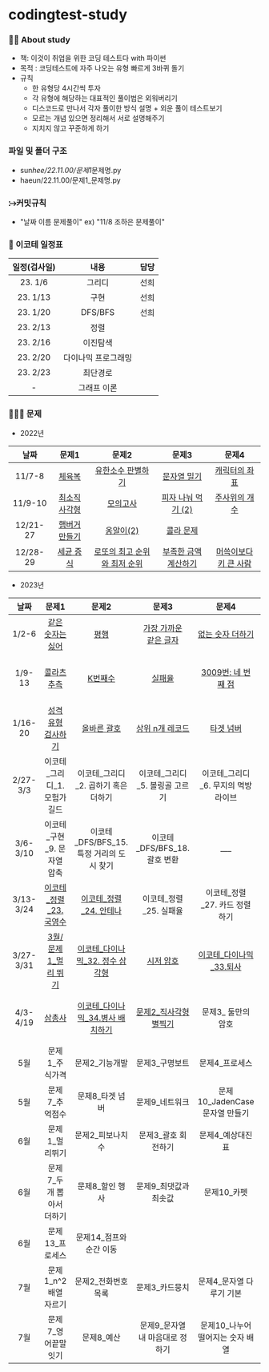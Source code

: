 # codingtest-study

### 🙋‍♀️ About study

- 책: 이것이 취업을 위한 코딩 테스트다 with 파이썬
- 목적 : 코딩테스트에 자주 나오는 유형 빠르게 3바퀴 돌기
- 규칙
  - 한 유형당 4시간씩 투자
  - 각 유형에 해당하는 대표적인 풀이법은 외워버리기
  - 디스코드로 만나서 각자 풀이한 방식 설명 + 외운 풀이 테스트보기
  - 모르는 개념 있으면 정리해서 서로 설명해주기
  - 지치지 않고 꾸준하게 하기

### 파일 및 폴더 구조

- sun*hee/22.11.00/문제1*문제명.py
- haeun/22.11.00/문제1\_문제명.py

### ⧴커밋규칙

- "날짜 이름 문제풀이" ex) "11/8 조하은 문제풀이"

### 📆 이코테 일정표

| 일정(검사일) |        내용         | 담당 |
| :----------: | :-----------------: | :--: |
|   23. 1/6    |       그리디        | 선희 |
|   23. 1/13   |        구현         | 선희 |
|   23. 1/20   |       DFS/BFS       | 선희 |
|   23. 2/13   |        정렬         |      |
|   23. 2/16   |      이진탐색       |      |
|   23. 2/20   | 다이나믹 프로그래밍 |      |
|   23. 2/23   |      최단경로       |      |
|      -       |     그래프 이론     |      |

### 👩🏻‍💻 문제

- 2022년

|   날짜   |                                                  문제1                                                  |                                                                문제2                                                                 |                                                        문제3                                                         |                                                          문제4                                                          |
| :------: | :-----------------------------------------------------------------------------------------------------: | :----------------------------------------------------------------------------------------------------------------------------------: | :------------------------------------------------------------------------------------------------------------------: | :---------------------------------------------------------------------------------------------------------------------: |
|  11/7-8  |        [체육복](https://school.programmers.co.kr/learn/courses/30/lessons/42862, '체육복 link')         |           [유한소수 판별하기](https://school.programmers.co.kr/learn/courses/30/lessons/120878, '유한소수 판별하기 link')            |         [문자열 밀기](https://school.programmers.co.kr/learn/courses/30/lessons/120921, '문자열 밀기 link')          |         [캐릭터의 좌표](https://school.programmers.co.kr/learn/courses/30/lessons/120861, '캐릭터의 좌표 link')         |
| 11/9-10  |  [최소직사각형](https://school.programmers.co.kr/learn/courses/30/lessons/86491, '최소직사각형 link')   |                     [모의고사](https://school.programmers.co.kr/learn/courses/30/lessons/42840, '모의고사 link')                     |   [피자 나눠 먹기 (2)](https://school.programmers.co.kr/learn/courses/30/lessons/120815, '피자 나눠 먹기(2) link')   |         [주사위의 개수](https://school.programmers.co.kr/learn/courses/30/lessons/120845, '주사위의 개수 link')         |
| 12/21-27 | [햄버거 만들기](https://school.programmers.co.kr/learn/courses/30/lessons/133502, '햄버거 만들기 link') |                   [옹알이(2)](https://school.programmers.co.kr/learn/courses/30/lessons/133499, '옹알이(2) link')                    |            [콜라 문제](https://school.programmers.co.kr/learn/courses/30/lessons/132267, '콜라문제 link')            |                                                                                                                         |
| 12/28-29 |     [세균 증식](https://school.programmers.co.kr/learn/courses/30/lessons/120910, '세균 증식 link')     | [로또의 최고 순위와 최저 순위](https://school.programmers.co.kr/learn/courses/30/lessons/77484, '로또의 최고 순위와 최저 순위 link') | [부족한 금액 계산하기](https://school.programmers.co.kr/learn/courses/30/lessons/82612, '부족한 금액 계산하기 link') | [머쓱이보다 키 큰 사람](https://school.programmers.co.kr/learn/courses/30/lessons/120585, '머쓱이보다 키 큰 사람 link') |

- 2023년

|   날짜    |                                                                문제1                                                                 |                                                         문제2                                                         |                                                           문제3                                                            |                                                    문제4                                                     |                                                                문제5                                                                 |                                                 문제6                                                  |
| :-------: | :----------------------------------------------------------------------------------------------------------------------------------: | :-------------------------------------------------------------------------------------------------------------------: | :------------------------------------------------------------------------------------------------------------------------: | :----------------------------------------------------------------------------------------------------------: | :----------------------------------------------------------------------------------------------------------------------------------: | :----------------------------------------------------------------------------------------------------: |
|   1/2-6   |             [같은 숫자는 싫어](https://school.programmers.co.kr/learn/courses/30/lessons/12906, '같은 숫자는 싫어 link')             |                 [평행](https://school.programmers.co.kr/learn/courses/30/lessons/120875, '평행 link')                 | [가장 가까운<br>같은 글자](https://school.programmers.co.kr/learn/courses/30/lessons/142086, '가장 가까운 같은 글자 link') | [없는 숫자 더하기](https://school.programmers.co.kr/learn/courses/30/lessons/86051, '없는 숫자 더하기 link') |         [이상한 문자<br>만들기](https://school.programmers.co.kr/learn/courses/30/lessons/12930, '이상한 문자 만들기 link')          |     [과일장수](https://school.programmers.co.kr/learn/courses/30/lessons/135808, '과일장수 link')      |
|  1/9-13   |                  [콜라츠 추측](https://school.programmers.co.kr/learn/courses/30/lessons/12943, '콜라츠 추측 link')                  |              [K번째수](https://school.programmers.co.kr/learn/courses/30/lessons/42748, 'K번째수 link')               |                  [실패율](https://school.programmers.co.kr/learn/courses/30/lessons/42889, '실패율 link')                  |            [3009번: 네 번째 점](https://www.acmicpc.net/problem/3009, '3009번: 네 번째 점 link')             |                            [11047번: 동전0](https://www.acmicpc.net/problem/11047, '11047번: 동전0 link')                            |   [11497번: 통나무 건너뛰기](https://www.acmicpc.net/problem/11497, '11497번: 통나무 건너뛰기 link')   |
|  1/16-20  |          [성격 유형 검사하기](https://school.programmers.co.kr/learn/courses/30/lessons/118666, '성격 유형 검사하기 link')           |          [올바른 괄호](https://school.programmers.co.kr/learn/courses/30/lessons/12909, '올바른 괄호 link')           |         [상위 n개 레코드](https://school.programmers.co.kr/learn/courses/30/lessons/59405, '상위 n개 레코드 link')         |        [타겟 넘버](https://school.programmers.co.kr/learn/courses/30/lessons/43165, '타겟 넘버 link')        | [고양이와 개는 몇 마리 있을까](https://school.programmers.co.kr/learn/courses/30/lessons/59040, '고양이와 개는 몇 마리 있을까 link') | [최솟값 만들기](https://school.programmers.co.kr/learn/courses/30/lessons/12941, '최솟값 만들기 link') |
| 2/27-3/3  |                                                    이코테\_그리디\_1. 모험가 길드                                                    |                                         이코테\_그리디\_2. 곱하기 혹은 더하기                                         |                                              이코테\_그리디\_5. 볼링골 고르기                                              |                                    이코테\_그리디\_6. 무지의 먹방 라이브                                     |                                                   이코테\_구현\_7. 럭키 스트레이트                                                   |                                     이코테\_구현\_8. 문자열 재정열                                     |
| 3/6-3/10  |                                                     이코테\_구현\_9. 문자열 압축                                                     |                                       이코테\_DFS/BFS_15. 특정 거리의 도시 찾기                                       |                                               이코테\_DFS/BFS_18. 괄호 변환                                                |                                                    \_\_\_                                                    |                                                               \_\_\_\_                                                               |                                                \_\_\_\_                                                |
| 3/13-3/24 |                   [이코테\_정렬\_23. 국영수](https://www.acmicpc.net/problem/10825, '이코테_정렬_23. 국영수 link')                   |           [이코테\_정렬\_24. 안테나](https://www.acmicpc.net/problem/18310, '이코테_정렬_24. 안테나 link')            |                                                  이코테\_정렬\_25. 실패율                                                  |                                       이코테\_정렬\_27. 카드 정렬하기                                        |                                                               \_\_\_\_                                                               |                                                \_\_\_\_                                                |
| 3/27-3/31 | [3월/문제1\_멀리 뛰기](https://school.programmers.co.kr/learn/courses/30/lessons/12914?language=python3, '3월/문제1_멀리 뛰기 link') |   [이코테\_다이나믹\_32. 정수 삼각형](https://www.acmicpc.net/problem/1932, '이코테_다이나믹_32. 정수 삼각형 link')   |               [시저 암호](https://school.programmers.co.kr/learn/courses/30/lessons/12926, '시저 암호 link')               |      [이코테\_다이나믹\_33.퇴사](https://www.acmicpc.net/problem/14501, '이코테_다이나믹_33.퇴사 link')      |           [핸드폰 번호 가리기](https://school.programmers.co.kr/learn/courses/30/lessons/12948, '핸드폰 번호 가리기 link')           |        [폰켓몬](https://school.programmers.co.kr/learn/courses/30/lessons/1845, '폰켓몬 link')         |
| 4/3-4/19  |                      [삼총사](https://school.programmers.co.kr/learn/courses/30/lessons/131705, '삼총사 link')                       | [이코테\_다이나믹\_34.병사 배치하기](https://www.acmicpc.net/problem/18353, '이코테_다이나믹_34. 병사 배치하기 link') |     [문제2\_직사각형 별찍기](https://school.programmers.co.kr/learn/courses/30/lessons/12969, '직사각형 별찍기 link')      |                                             문제3\_ 둘만의 암호                                              |                                                    이코테\_다이나믹\_35.못생긴 수                                                    |                                                                                                        |
|    5월    |                                                           문제1\_주식가격                                                            |                                                    문제2\_기능개발                                                    |                                                      문제3\_구명보트                                                       |                                               문제4\_프로세스                                                |                                                          문제5\_정수 삼각형                                                          |                                            문제6\_귤 고르기                                            |
|    5월    |                                                           문제7\_추억점수                                                            |                                                   문제8\_타겟 넘버                                                    |                                                      문제9\_네트워크                                                       |                                        문제10_JadenCase 문자열 만들기                                        |                                                            문제11_2016년                                                             |                                                                                                        |
|    6월    |                                                           문제1\_멀리뛰기                                                            |                                                  문제2\_피보나치 수                                                   |                                                    문제3\_괄호 회전하기                                                    |                                              문제4\_예상대진표                                               |                                                     문제5\_가운데 글자 가져오기                                                      |                                          문제6\_다음 큰 숫자                                           |
|    6월    |                                                      문제7\_두 개 뽑아서 더하기                                                      |                                                   문제8\_할인 행사                                                    |                                                   문제9\_최댓값과 최솟값                                                   |                                                 문제10\_카펫                                                 |                                                         문제11\_최소직사각형                                                         |                                          문제12\_숫자의 표현                                           |
|    6월    |                                                           문제13\_프로세스                                                           |                                               문제14\_점프와 순간 이동                                                |                                                                                                                            |                                                                                                              |                                                                                                                                      |                                                                                                        |
|    7월    |                                                        문제1_n^2 배열 자르기                                                         |                                                 문제2\_전화번호 목록                                                  |                                                      문제3\_카드뭉치                                                       |                                          문제4\_문자열 다루기 기본                                           |                                                          문제5_3진법 뒤집기                                                          |                                              문제6\_의상                                               |
|    7월    |                                                         문제7\_영어끝말잇기                                                          |                                                      문제8\_예산                                                      |                                              문제9\_문자열 내 마음대로 정하기                                              |                                      문제10\_나누어 떨어지는 숫자 배열                                       |                                                    문제11\_크기가 작은 부분문자열                                                    |                                           문제12\_시저 암호                                            |
